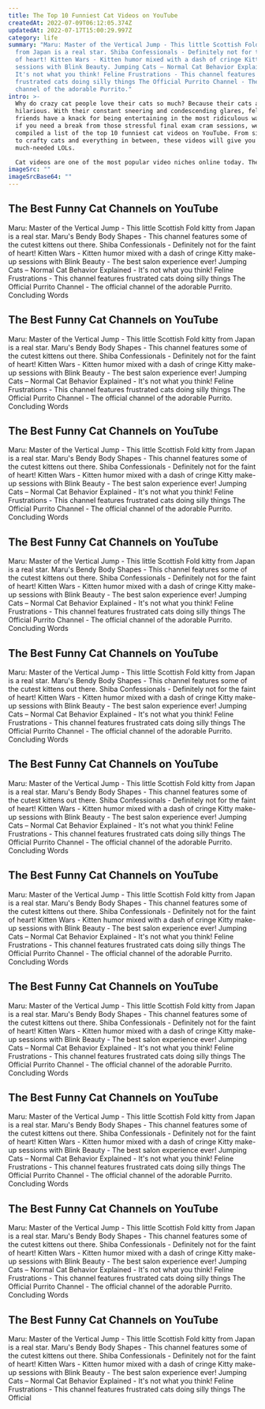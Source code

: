 ```yaml
---
title: The Top 10 Funniest Cat Videos on YouTube
createdAt: 2022-07-09T06:12:05.374Z
updatedAt: 2022-07-17T15:00:29.997Z
category: life
summary: "Maru: Master of the Vertical Jump - This little Scottish Fold kitty
  from Japan is a real star. Shiba Confessionals - Definitely not for the faint
  of heart! Kitten Wars - Kitten humor mixed with a dash of cringe Kitty make-up
  sessions with Blink Beauty. Jumping Cats – Normal Cat Behavior Explained -
  It's not what you think! Feline Frustrations - This channel features
  frustrated cats doing silly things The Official Purrito Channel - The official
  channel of the adorable Purrito."
intro: >-
  Why do crazy cat people love their cats so much? Because their cats are
  hilarious. With their constant sneering and condescending glares, feline
  friends have a knack for being entertaining in the most ridiculous ways. So,
  if you need a break from those stressful final exam cram sessions, we've
  compiled a list of the top 10 funniest cat videos on YouTube. From silly cats
  to crafty cats and everything in between, these videos will give you some
  much-needed LOLs. 

  Cat videos are one of the most popular video niches online today. There are several channels on YouTube that are dedicated only to cat videos and nothing else. In this post we’ll look at some of the best channels that feature nothing but cat content – be it funny cat vines or cute cat compilations – as well as some of our favorite individual clips from these creators.
imageSrc: ""
imageSrcBase64: ""
---
```


## The Best Funny Cat Channels on YouTube

Maru: Master of the Vertical Jump - This little Scottish Fold kitty from Japan is a real star. Maru's Bendy Body Shapes - This channel features some of the cutest kittens out there. Shiba Confessionals - Definitely not for the faint of heart! Kitten Wars - Kitten humor mixed with a dash of cringe Kitty make-up sessions with Blink Beauty - The best salon experience ever! Jumping Cats – Normal Cat Behavior Explained - It's not what you think! Feline Frustrations - This channel features frustrated cats doing silly things The Official Purrito Channel - The official channel of the adorable Purrito. Concluding Words

 ## The Best Funny Cat Channels on YouTube

Maru: Master of the Vertical Jump - This little Scottish Fold kitty from Japan is a real star. Maru's Bendy Body Shapes - This channel features some of the cutest kittens out there. Shiba Confessionals - Definitely not for the faint of heart! Kitten Wars - Kitten humor mixed with a dash of cringe Kitty make-up sessions with Blink Beauty - The best salon experience ever! Jumping Cats – Normal Cat Behavior Explained - It's not what you think! Feline Frustrations - This channel features frustrated cats doing silly things The Official Purrito Channel - The official channel of the adorable Purrito. Concluding Words

## The Best Funny Cat Channels on YouTube

Maru: Master of the Vertical Jump - This little Scottish Fold kitty from Japan is a real star. Maru's Bendy Body Shapes - This channel features some of the cutest kittens out there. Shiba Confessionals - Definitely not for the faint of heart! Kitten Wars - Kitten humor mixed with a dash of cringe Kitty make-up sessions with Blink Beauty - The best salon experience ever! Jumping Cats – Normal Cat Behavior Explained - It's not what you think! Feline Frustrations - This channel features frustrated cats doing silly things The Official Purrito Channel - The official channel of the adorable Purrito. Concluding Words

## The Best Funny Cat Channels on YouTube

Maru: Master of the Vertical Jump - This little Scottish Fold kitty from Japan is a real star. Maru's Bendy Body Shapes - This channel features some of the cutest kittens out there. Shiba Confessionals - Definitely not for the faint of heart! Kitten Wars - Kitten humor mixed with a dash of cringe Kitty make-up sessions with Blink Beauty - The best salon experience ever! Jumping Cats – Normal Cat Behavior Explained - It's not what you think! Feline Frustrations - This channel features frustrated cats doing silly things The Official Purrito Channel - The official channel of the adorable Purrito. Concluding Words

## The Best Funny Cat Channels on YouTube

Maru: Master of the Vertical Jump - This little Scottish Fold kitty from Japan is a real star. Maru's Bendy Body Shapes - This channel features some of the cutest kittens out there. Shiba Confessionals - Definitely not for the faint of heart! Kitten Wars - Kitten humor mixed with a dash of cringe Kitty make-up sessions with Blink Beauty - The best salon experience ever! Jumping Cats – Normal Cat Behavior Explained - It's not what you think! Feline Frustrations - This channel features frustrated cats doing silly things The Official Purrito Channel - The official channel of the adorable Purrito. Concluding Words

## The Best Funny Cat Channels on YouTube

Maru: Master of the Vertical Jump - This little Scottish Fold kitty from Japan is a real star. Maru's Bendy Body Shapes - This channel features some of the cutest kittens out there. Shiba Confessionals - Definitely not for the faint of heart! Kitten Wars - Kitten humor mixed with a dash of cringe Kitty make-up sessions with Blink Beauty - The best salon experience ever! Jumping Cats – Normal Cat Behavior Explained - It's not what you think! Feline Frustrations - This channel features frustrated cats doing silly things The Official Purrito Channel - The official channel of the adorable Purrito. Concluding Words

## The Best Funny Cat Channels on YouTube

Maru: Master of the Vertical Jump - This little Scottish Fold kitty from Japan is a real star. Maru's Bendy Body Shapes - This channel features some of the cutest kittens out there. Shiba Confessionals - Definitely not for the faint of heart! Kitten Wars - Kitten humor mixed with a dash of cringe Kitty make-up sessions with Blink Beauty - The best salon experience ever! Jumping Cats – Normal Cat Behavior Explained - It's not what you think! Feline Frustrations - This channel features frustrated cats doing silly things The Official Purrito Channel - The official channel of the adorable Purrito. Concluding Words

## The Best Funny Cat Channels on YouTube

Maru: Master of the Vertical Jump - This little Scottish Fold kitty from Japan is a real star. Maru's Bendy Body Shapes - This channel features some of the cutest kittens out there. Shiba Confessionals - Definitely not for the faint of heart! Kitten Wars - Kitten humor mixed with a dash of cringe Kitty make-up sessions with Blink Beauty - The best salon experience ever! Jumping Cats – Normal Cat Behavior Explained - It's not what you think! Feline Frustrations - This channel features frustrated cats doing silly things The Official Purrito Channel - The official channel of the adorable Purrito. Concluding Words

## The Best Funny Cat Channels on YouTube

Maru: Master of the Vertical Jump - This little Scottish Fold kitty from Japan is a real star. Maru's Bendy Body Shapes - This channel features some of the cutest kittens out there. Shiba Confessionals - Definitely not for the faint of heart! Kitten Wars - Kitten humor mixed with a dash of cringe Kitty make-up sessions with Blink Beauty - The best salon experience ever! Jumping Cats – Normal Cat Behavior Explained - It's not what you think! Feline Frustrations - This channel features frustrated cats doing silly things The Official Purrito Channel - The official channel of the adorable Purrito. Concluding Words

## The Best Funny Cat Channels on YouTube

Maru: Master of the Vertical Jump - This little Scottish Fold kitty from Japan is a real star. Maru's Bendy Body Shapes - This channel features some of the cutest kittens out there. Shiba Confessionals - Definitely not for the faint of heart! Kitten Wars - Kitten humor mixed with a dash of cringe Kitty make-up sessions with Blink Beauty - The best salon experience ever! Jumping Cats – Normal Cat Behavior Explained - It's not what you think! Feline Frustrations - This channel features frustrated cats doing silly things The Official Purrito Channel - The official channel of the adorable Purrito. Concluding Words

## The Best Funny Cat Channels on YouTube

Maru: Master of the Vertical Jump - This little Scottish Fold kitty from Japan is a real star. Maru's Bendy Body Shapes - This channel features some of the cutest kittens out there. Shiba Confessionals - Definitely not for the faint of heart! Kitten Wars - Kitten humor mixed with a dash of cringe Kitty make-up sessions with Blink Beauty - The best salon experience ever! Jumping Cats – Normal Cat Behavior Explained - It's not what you think! Feline Frustrations - This channel features frustrated cats doing silly things The Official
